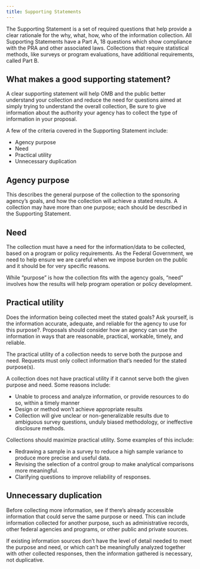 ```yaml
---
title: Supporting Statements
---
```


The Supporting Statement is a set of required questions that help provide a clear rationale for the why, what, how, who of the information collection. All Supporting Statements have a Part A, 18 questions which show compliance with the PRA and other associated laws. Collections that require statistical methods, like surveys or program evaluations, have additional requirements, called Part B. 

## What makes a good supporting statement?

A clear supporting statement will help OMB and the public better understand your collection and reduce the need for questions aimed at simply trying to understand the overall collection, Be sure to give information about the authority your agency has to collect the type of information in your proposal.

A few of the criteria covered in the Supporting Statement include: 

*	Agency purpose 
*	Need 
*	Practical utility 
*	Unnecessary duplication 

## Agency purpose
This describes the general purpose of the collection to the sponsoring agency’s goals, and how the collection will achieve a stated results. A collection may have more than one purpose; each should be described in the Supporting Statement. 

## Need
The collection must have a need for the information/data to be collected, based on a program or policy requirements. As the Federal Government, we need to help ensure we are careful when we impose burden on the public and it should be for very specific reasons. 

While “purpose” is how the collection fits with the agency goals, “need” involves how the results will help program operation or policy development. 

## Practical utility
Does the information being collected meet the stated goals? Ask yourself, is the information accurate, adequate, and reliable for the agency to use for this purpose?. Proposals should consider how an agency can use the information in ways that are reasonable, practical, workable, timely, and reliable. 

The practical utility of a collection needs to serve both the purpose and need. Requests must only collect information that’s needed for the stated purpose(s). 

A collection does not have practical utility if it cannot serve both the given purpose and need. Some reasons include:
*	Unable to process and analyze information, or provide resources to do so, within a timely manner
*	Design or method won’t achieve appropriate results
*	Collection will give unclear or non-generalizable results due to ambiguous survey questions, unduly biased methodology, or ineffective disclosure methods.

Collections should maximize practical utility. Some examples of this include:
*	Redrawing a sample in a survey to reduce a high sample variance to produce more precise and useful data.
*	Revising the selection of a control group to make analytical comparisons more meaningful.
*	Clarifying questions to improve reliability of responses.

## Unnecessary duplication
Before collecting more information, see if there’s already accessible information that could serve the same purpose or need. This can include information collected for another purpose, such as administrative records, other federal agencies and programs, or other public and private sources. 

If existing information sources don’t have the level of detail needed to meet the purpose and need, or which can’t be meaningfully analyzed together with other collected responses, then the information gathered is necessary, not duplicative. 
